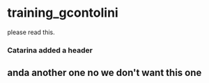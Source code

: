 # training_gcontolini
please read this. 

### Catarina added a header

## anda another one no we don't want this one